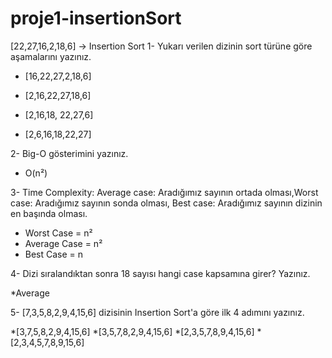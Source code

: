 # proje1-insertionSort

[22,27,16,2,18,6] -> Insertion Sort
1- Yukarı verilen dizinin sort türüne göre aşamalarını yazınız.

* [16,22,27,2,18,6]

* [2,16,22,27,18,6]

* [2,16,18, 22,27,6]

* [2,6,16,18,22,27]


2- Big-O gösterimini yazınız.

* O(n²)

3- Time Complexity: Average case: Aradığımız sayının ortada olması,Worst case: Aradığımız sayının sonda olması, Best case: Aradığımız sayının dizinin en başında olması.
* Worst Case = n²
* Average Case = n²
* Best Case = n

4- Dizi sıralandıktan sonra 18 sayısı hangi case kapsamına girer? Yazınız.

*Average

5- [7,3,5,8,2,9,4,15,6] dizisinin Insertion Sort'a göre ilk 4 adımını yazınız.

*[3,7,5,8,2,9,4,15,6]
*[3,5,7,8,2,9,4,15,6]
*[2,3,5,7,8,9,4,15,6]
*[2,3,4,5,7,8,9,15,6]




